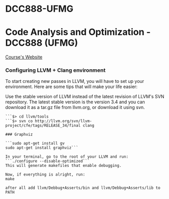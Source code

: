 DCC888-UFMG
===========

# Code Analysis and Optimization - DCC888 (UFMG)

[Course's Website](http://homepages.dcc.ufmg.br/~fernando/classes/dcc888/)

### Configuring LLVM + Clang environment

To start creating new passes in LLVM, you will have to set up your
environment. Here are some tips that will make your life easier:

Use the stable version of LLVM instead of the latest revision of
LLVM's SVN repository. The latest stable version is the version 3.4
and you can download it as a tar.gz file from llvm.org, or download it
using svn.

```$> svn co http://llvm.org/svn/llvm-project/llvm/tags/RELEASE_34/final llvm
```$> cd llvm/tools
```$> svn co http://llvm.org/svn/llvm-project/cfe/tags/RELEASE_34/final clang

### Graphviz

```sudo apt-get install gv
sudo apt-get install graphviz```

In your terminal, go to the root of your LLVM and run:
```./configure --disable-optimized```
This will generate makefiles that enable debugging.

Now, if everything is alright, run:
make

after all add llvm/Debbug+Asserts/bin and llvm/Debbug+Asserts/lib to PATH


